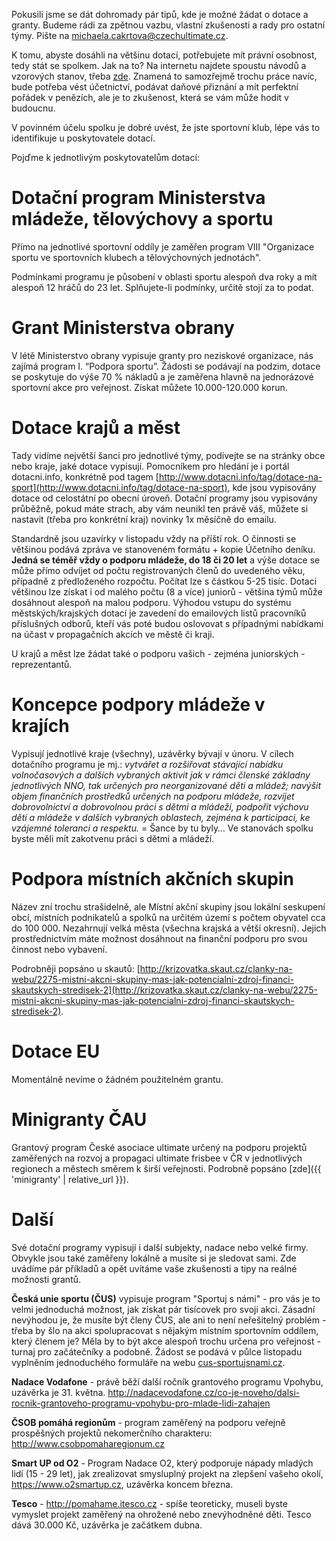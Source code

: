 Pokusili jsme se dát dohromady pár tipů, kde je možné žádat o dotace a granty. Budeme rádi za zpětnou vazbu, vlastní zkušenosti a rady pro ostatní týmy. Pište na michaela.cakrtova@czechultimate.cz.

K tomu, abyste dosáhli na většinu dotací, potřebujete mít právní osobnost, tedy stát se spolkem. Jak na to? Na internetu najdete spoustu návodů a vzorových stanov, třeba [zde](https://www.davidzahumensky.cz/2014/04/14/jak-zalozit-spolek-v-roce-2014/). Znamená to samozřejmě trochu práce navíc, bude potřeba vést účetnictví, podávat daňové přiznání a mít perfektní pořádek v penězích, ale je to zkušenost, která se vám může hodit v budoucnu.

V povinném účelu spolku je dobré uvést, že jste sportovní klub, lépe vás to identifikuje u poskytovatele dotací.

Pojďme k jednotlivým poskytovatelům dotací:

# Dotační program Ministerstva mládeže, tělovýchovy a sportu

Přímo na jednotlivé sportovní oddíly je zaměřen program VIII "Organizace sportu ve sportovních klubech a tělovýchovných jednotách".

Podmínkami programu je působení v oblasti sportu alespoň dva roky a mít alespoň 12 hráčů do 23 let. Splňujete-li podmínky, určitě stojí za to podat.

# Grant Ministerstva obrany

V létě Ministerstvo obrany vypisuje granty pro neziskové organizace, nás zajímá program I. “Podpora sportu”. Žádosti se podávají na podzim, dotace se poskytuje do výše 70 % nákladů a je zaměřena hlavně na jednorázové sportovní akce pro veřejnost. Získat můžete 10.000-120.000 korun.

# Dotace krajů a měst

Tady vidíme největší šanci pro jednotlivé týmy, podívejte se na stránky obce nebo kraje, jaké dotace vypisují. Pomocníkem pro hledání je i portál dotacni.info, konkrétně pod tagem [http://www.dotacni.info/tag/dotace-na-sport](http://www.dotacni.info/tag/dotace-na-sport), kde jsou vypisovány dotace od celostátní po obecní úroveň. Dotační programy jsou vypisovány průběžně, pokud máte strach, aby vám neunikl ten právě váš, můžete si nastavit (třeba pro konkrétní kraj) novinky 1x měsíčně do emailu.

Standardně jsou uzavírky v listopadu vždy na příští rok. O činnosti se většinou podává zpráva ve stanoveném formátu + kopie Účetního deníku. **Jedná se téměř vždy o podporu mládeže, do 18 či 20 let** a výše dotace se může přímo odvíjet od počtu registrovaných členů do uvedeného věku, případně z předloženého rozpočtu. Počítat lze s částkou 5-25 tisíc. Dotaci většinou lze získat i od malého počtu (8 a více) juniorů - většina týmů může dosáhnout alespoň na malou podporu. Výhodou vstupu do systému městských/krajských dotací je zavedení do emailových listů pracovníků příslušných odborů, kteří vás poté budou oslovovat s případnými nabídkami na účast v propagačních akcích ve městě či kraji. 

U krajů a měst lze žádat také o podporu vašich - zejména juniorských - reprezentantů.

# Koncepce podpory mládeže v krajích

Vypisují jednotlivé kraje (všechny), uzávěrky bývají v únoru. V cílech dotačního programu je mj.: *vytvářet a rozšiřovat stávající nabídku volnočasových a dalších vybraných aktivit jak v rámci členské základny jednotlivých NNO, tak určených pro neorganizované děti a mládež; navýšit objem finančních prostředků určených na podporu mládeže, rozvíjet dobrovolnictví a dobrovolnou práci s dětmi a mládeží, podpořit výchovu dětí a mládeže v dalších vybraných oblastech, zejména k participaci, ke vzájemné toleranci a respektu.* = Šance by tu byly… Ve stanovách spolku byste měli mít zakotvenu práci s dětmi a mládeží.

# Podpora místních akčních skupin

Název zní trochu strašidelně, ale Místní akční skupiny jsou lokální seskupení obcí, místních podnikatelů a spolků na určitém území s počtem obyvatel cca do 100 000. Nezahrnují velká města (všechna krajská a větší okresní). Jejich prostřednictvím máte možnost dosáhnout na finanční podporu pro svou činnost nebo vybavení.

Podrobněji popsáno u skautů: [http://krizovatka.skaut.cz/clanky-na-webu/2275-mistni-akcni-skupiny-mas-jak-potencialni-zdroj-financi-skautskych-stredisek-2](http://krizovatka.skaut.cz/clanky-na-webu/2275-mistni-akcni-skupiny-mas-jak-potencialni-zdroj-financi-skautskych-stredisek-2).

# Dotace EU

Momentálně nevíme o žádném použitelném grantu.

# Minigranty ČAU

Grantový program České asociace ultimate určený na podporu projektů zaměřených na rozvoj a propagaci ultimate frisbee v ČR v jednotlivých regionech a městech směrem k širší veřejnosti. Podrobně popsáno [zde]({{ 'minigranty' | relative_url }}).

# Další

Své dotační programy vypisují i další subjekty, nadace nebo velké firmy. Obvykle jsou také zaměřeny lokálně a musíte si je sledovat sami. Zde uvádíme pár příkladů a opět uvítáme vaše zkušenosti a tipy na reálné možnosti grantů.

**Česká unie sportu (ČUS)** vypisuje program "Sportuj s námi" - pro vás je to velmi jednoduchá možnost, jak získat pár tisícovek pro svoji akci. Zásadní nevýhodou je, že musíte být členy ČUS, ale ani to není neřešitelný problém - třeba by šlo na akci spolupracovat s nějakým místním sportovním oddílem, který členem je? Měla by to být akce alespoň trochu určena pro veřejnost - turnaj pro začátečníky a podobně. Žádost se podává v půlce listopadu vyplněním jednoduchého formuláře na webu [cus-sportujsnami.cz](http://www.cus-sportujsnami.cz).

**Nadace Vodafone** - právě běží další ročník grantového programu Vpohybu, uzávěrka je 31. května. <http://nadacevodafone.cz/co-je-noveho/dalsi-rocnik-grantoveho-programu-vpohybu-pro-mlade-lidi-zahajen>

**ČSOB pomáhá regionům** - program zaměřený na podporu veřejně prospěšných projektů nekomerčního charakteru: <http://www.csobpomaharegionum.cz>

**Smart UP od O2** - Program Nadace O2, který podporuje nápady mladých lidí (15 - 29 let), jak zrealizovat smysluplný projekt na zlepšení vašeho okolí, <https://www.o2smartup.cz>, uzávěrka koncem března.

**Tesco** - <http://pomahame.itesco.cz> - spíše teoreticky, museli byste vymyslet projekt zaměřený na ohrožené nebo znevýhodněné děti. Tesco dává 30.000 Kč, uzávěrka je začátkem dubna.

